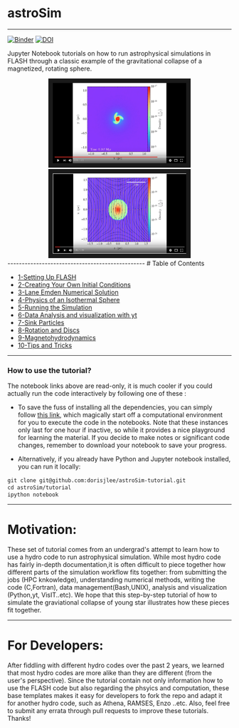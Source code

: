 # astroSim

------------------------------------------------

[![Binder](http://mybinder.org/badge.svg)](http://mybinder.org:/repo/dorisjlee/astrosim-tutorial)
[![DOI](https://zenodo.org/badge/doi/10.5281/zenodo.59657.svg)](http://dx.doi.org/10.5281/zenodo.59657)

Jupyter Notebook tutorials on how to run astrophysical simulations in FLASH through a classic example of the gravitational collapse of a magnetized, rotating sphere.


<center>
<a href="http://www.youtube.com/watch?feature=player_embedded&v=XnIdxSPN0_A" target="_blank"><img src="https://github.com/dorisjlee/remote/blob/master/astroSim-tutorial-img/sinkmovie.png?raw=true" 
alt="Rotating Sink Sphere" width="300" height="180" border="10" /></a>
<a href="http://www.youtube.com/watch?feature=player_embedded&v=sVQfQ41Z3Xs" target="_blank"><img src="https://github.com/dorisjlee/remote/blob/master/astroSim-tutorial-img/mhdmovie.png?raw=true" 
alt="MHD Sphere" width="300" height="180" border="10" /></a>
</center>
------------------------------------------------
# Table of Contents

- [1-Setting Up FLASH](http://nbviewer.jupyter.org/github/dorisjlee/astroSim-tutorial/blob/master/tutorial/1-Setting%20Up%20FLASH.ipynb)
- [2-Creating Your Own Initial Conditions](http://nbviewer.jupyter.org/github/dorisjlee/astroSim-tutorial/blob/master/tutorial/2-Creating%20Your%20Own%20Initial%20Conditions.ipynb)
- [3-Lane Emden Numerical Solution](http://nbviewer.jupyter.org/github/dorisjlee/astroSim-tutorial/blob/master/tutorial/3-Lane%20Emden%20Numerical%20Solution.ipynb)
- [4-Physics of an Isothermal Sphere](http://nbviewer.jupyter.org/github/dorisjlee/astroSim-tutorial/blob/master/tutorial/4-Physics%20of%20an%20Isothermal%20Sphere.ipynb)
- [5-Running the Simulation](http://nbviewer.jupyter.org/github/dorisjlee/astroSim-tutorial/blob/master/tutorial/5-Running%20the%20Simulation.ipynb)
- [6-Data Analysis and visualization with yt](http://nbviewer.jupyter.org/github/dorisjlee/astroSim-tutorial/blob/master/tutorial/6-Data%20Analysis%20and%20visualization%20with%20yt.ipynb)
- [7-Sink Particles](http://nbviewer.jupyter.org/github/dorisjlee/astroSim-tutorial/blob/master/tutorial/7-Sink%20Particles.ipynb)
- [8-Rotation and Discs](http://nbviewer.jupyter.org/github/dorisjlee/astroSim-tutorial/blob/master/tutorial/8-Rotation%20and%20Discs.ipynb)
- [9-Magnetohydrodynamics](http://nbviewer.jupyter.org/github/dorisjlee/astroSim-tutorial/blob/master/tutorial/9-Magnetohydrodynamics.ipynb)
- [10-Tips and Tricks](http://nbviewer.jupyter.org/github/dorisjlee/astroSim-tutorial/blob/master/tutorial/10-Tips%20and%20Tricks.ipynb)

------------------------------------------------

### How to use the tutorial? 

The notebook links above are read-only, it is much cooler if you could actually run the code interactively by following one of these : 

- To save the fuss of installing all the dependencies, you can simply follow [this link](http://mybinder.org:/repo/dorisjlee/astrosim-tutorial), which magically start off a computational environment for you to execute the code in the notebooks. Note that these instances only last for one hour if inactive, so while it provides a nice playground for learning the material. If you decide to make notes or significant code changes, remember to download your notebook to save your progress.

- Alternatively, if you already have Python and Jupyter notebook installed, you can run it locally: 
```
git clone git@github.com:dorisjlee/astroSim-tutorial.git
cd astroSim/tutorial
ipython notebook 
```
------------------------------------------------
# Motivation: 

These set of tutorial comes from an undergrad's attempt to learn how to use a hydro code to run astrophysical simulation. 
While most hydro code has fairly in-depth documentation,it is often difficult to piece together how different parts of the simulation workflow fits together: from submitting the jobs (HPC knkowledge), understanding numerical methods, writing the code (C,Fortran), data management(Bash,UNIX), analysis and visualization (Python,yt, VisIT..etc). We hope that this step-by-step tutorial of how to simulate the graviational collapse of young star illustrates how these pieces fit together.

------------------------------------------------
# For Developers:

After fiddling with different hydro codes over the past 2 years, we learned that most hydro codes are more alike than they are different (from the user's perspective). Since the tutorial contain not only information how to use the FLASH code but also regarding the phsyics and computation, these base templates makes it easy for developers to fork the repo and adapt it for another hydro code, such as Athena, RAMSES, Enzo ..etc. Also, feel free to submit any errata through pull requests to improve these tutorials. Thanks!
